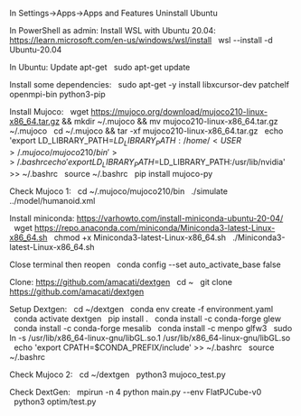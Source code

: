 In Settings->Apps->Apps and Features
  Uninstall Ubuntu

In PowerShell as admin:
Install WSL with Ubuntu 20.04: https://learn.microsoft.com/en-us/windows/wsl/install
  wsl --install -d Ubuntu-20.04

In Ubuntu:
Update apt-get
  sudo apt-get update

Install some dependencies:
  sudo apt-get -y install libxcursor-dev patchelf openmpi-bin python3-pip

Install Mujoco:
  wget https://mujoco.org/download/mujoco210-linux-x86_64.tar.gz && mkdir ~/.mujoco && mv mujoco210-linux-x86_64.tar.gz ~/.mujoco
  cd ~/.mujoco && tar -xf mujoco210-linux-x86_64.tar.gz
  echo 'export LD_LIBRARY_PATH=$LD_LIBRARY_PATH:/home/<USER>/.mujoco/mujoco210/bin' >> ~/.bashrc
  echo 'export LD_LIBRARY_PATH=$LD_LIBRARY_PATH:/usr/lib/nvidia' >> ~/.bashrc
  source ~/.bashrc
  pip install mujoco-py

Check Mujoco 1:
  cd ~/.mujoco/mujoco210/bin
  ./simulate ../model/humanoid.xml

Install miniconda: https://varhowto.com/install-miniconda-ubuntu-20-04/
  wget https://repo.anaconda.com/miniconda/Miniconda3-latest-Linux-x86_64.sh
  chmod +x Miniconda3-latest-Linux-x86_64.sh
  ./Miniconda3-latest-Linux-x86_64.sh

Close terminal then reopen
  conda config --set auto_activate_base false

Clone: https://github.com/amacati/dextgen
  cd ~
  git clone https://github.com/amacati/dextgen

Setup Dextgen:
  cd ~/dextgen
  conda env create -f environment.yaml
  conda activate dextgen
  pip install .
  conda install -c conda-forge glew
  conda install -c conda-forge mesalib
  conda install -c menpo glfw3
  sudo ln -s /usr/lib/x86_64-linux-gnu/libGL.so.1 /usr/lib/x86_64-linux-gnu/libGL.so
  echo 'export CPATH=$CONDA_PREFIX/include' >> ~/.bashrc
  source ~/.bashrc

Check Mujoco 2:
  cd ~/dextgen
  python3 mujoco_test.py

Check DextGen:
  mpirun -n 4 python main.py --env FlatPJCube-v0
  python3 optim/test.py